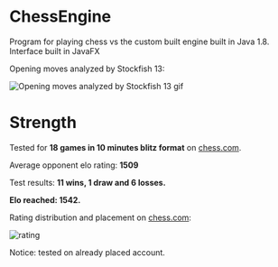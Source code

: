 # ChessEngine
Program for playing chess vs the custom built engine built in Java 1.8. Interface built in JavaFX

Opening moves analyzed by Stockfish 13: 

![Opening moves analyzed by Stockfish 13 gif](https://media.giphy.com/media/OrPypT81nX4sUMKfAE/giphy.gif)

# Strength
Tested for **18 games in 10 minutes blitz format** on [chess.com](https://www.chess.com/). 

Average opponent elo rating: **1509**

Test results: **11 wins, 1 draw and 6 losses.**

**Elo reached: 1542.**

Rating distribution and placement on [chess.com](https://www.chess.com/):

![rating](https://user-images.githubusercontent.com/28933578/113514401-91345800-956e-11eb-88e2-af86c82451bc.png)

Notice: tested on already placed account. 
